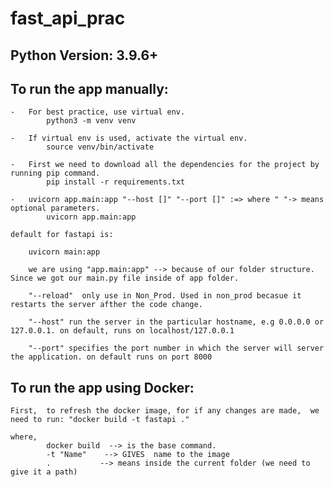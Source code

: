 # fast_api_prac
 
## Python Version: 3.9.6+

## To run the app manually:

    -   For best practice, use virtual env.
            python3 -m venv venv

    -   If virtual env is used, activate the virtual env.
            source venv/bin/activate

    -   First we need to download all the dependencies for the project by running pip command.
            pip install -r requirements.txt 
    
    -   uvicorn app.main:app "--host []" "--port []" :=> where " "-> means optional parameters. 
            uvicorn app.main:app

    default for fastapi is:

        uvicorn main:app

        we are using "app.main:app" --> because of our folder structure. Since we got our main.py file inside of app folder.

        "--reload"  only use in Non_Prod. Used in non_prod becasue it restarts the server afther the code change. 
        
        "--host" run the server in the particular hostname, e.g 0.0.0.0 or 127.0.0.1. on default, runs on localhost/127.0.0.1

        "--port" specifies the port number in which the server will server the application. on default runs on port 8000


## To run the app using Docker:
    First,  to refresh the docker image, for if any changes are made,  we need to run: "docker build -t fastapi ."  

    where, 
            docker build  --> is the base command.
            -t "Name"    --> GIVES  name to the image
            .           --> means inside the current folder (we need to give it a path)


